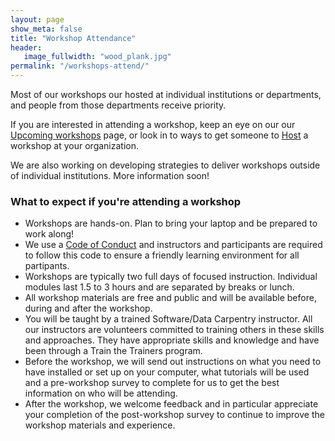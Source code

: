 ```yaml
---
layout: page
show_meta: false
title: "Workshop Attendance"
header:
   image_fullwidth: "wood_plank.jpg"
permalink: "/workshops-attend/"
---
```


Most of our workshops our hosted at individual institutions or departments,
and people from those departments receive priority.

If you are interested in attending a workshop, keep an eye on our our [Upcoming workshops](/workshops-upcoming/) page, or look in to ways to get someone to [Host](/worksshops-host/) 
a workshop at your organization. 

We are also working on developing strategies to deliver workshops outside of individual
institutions. More information soon! 

### What to expect if you're attending a workshop

- Workshops are hands-on. Plan to bring your laptop and be prepared to work along!
- We use a [Code of Conduct](http://www.datacarpentry.org/code-of-conduct/) and instructors and participants are required to follow this code to 
ensure a friendly learning environment for all partipants. 
- Workshops are typically two full days of focused instruction. Individual modules last 1.5
to 3 hours and are separated by breaks or lunch. 
- All workshop materials are free and public and will be available before, during and after 
the workshop.
- You will be taught by a trained Software/Data Carpentry instructor. All our instructors
are volunteers committed to training others in these skills and approaches. They have 
appropriate skills and knowledge and have been through a Train the Trainers program.
- Before the workshop, we will send out instructions on what you need to have installed or
set up on your computer, what tutorials will be used and a pre-workshop survey to complete for 
us to get the best information on who will be attending. 
- After the workshop, we welcome feedback and in particular appreciate your completion of 
the post-workshop survey to continue to improve the workshop materials and experience. 
